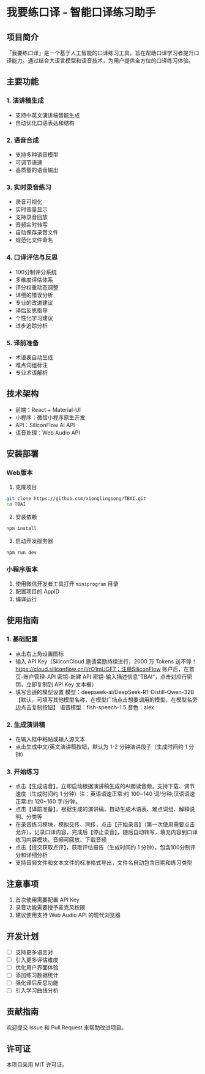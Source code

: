 # 我要练口译 - 智能口译练习助手

## 项目简介

「我要练口译」是一个基于人工智能的口译练习工具，旨在帮助口译学习者提升口译能力。通过结合大语言模型和语音技术，为用户提供全方位的口译练习体验。

## 主要功能

### 1. 演讲稿生成
- 支持中英文演讲稿智能生成
- 自动优化口语表达和结构

### 2. 语音合成
- 支持多种语音模型
- 可调节语速
- 高质量的语音输出

### 3. 实时录音练习
- 录音可视化
- 实时音量显示
- 支持录音回放
- 音频实时转写
- 自动保存录音文件
- 规范化文件命名

### 4. 口译评估与反思
- 100分制评分系统
- 多维度评估体系
- 评分权重动态调整
- 详细的错误分析
- 专业的改进建议
- 译后反思指导
- 个性化学习建议
- 进步追踪分析

### 5. 译前准备
- 术语表自动生成
- 难点词组标注
- 专业术语解析

## 技术架构

- 前端：React + Material-UI
- 小程序：微信小程序原生开发
- API：SiliconFlow AI API
- 语音处理：Web Audio API

## 安装部署

### Web版本

1. 克隆项目
```bash
git clone https://github.com/xionglingsong/TBAI.git
cd TBAI
```

2. 安装依赖
```bash
npm install
```

3. 启动开发服务器
```bash
npm run dev
```

### 小程序版本

1. 使用微信开发者工具打开 `miniprogram` 目录
2. 配置项目的 AppID
3. 编译运行

## 使用指南

### 1. 基础配置
- 点击右上角设置图标
- 输入 API Key（SiliconCloud 邀请奖励持续进行，2000 万 Tokens 送不停！https://cloud.siliconflow.cn/i/rO1mUGF7；注册SiliconFlow 账户后，在首页-账户管理-API 密钥-新建 API 密钥-输入描述信息”TBAI“，点击对应行密钥，立即复制到 API Key 文本框）
- 填写合适的模型设置
模型：deepseek-ai/DeepSeek-R1-Distill-Qwen-32B【默认，可填写其他模型名称，在模型广场点击想要调用的模型，在模型名旁边点击复制按钮】
语音模型：fish-speech-1.5
音色：alex

### 2. 生成演讲稿
- 在输入框中粘贴或输入源文本
- 点击生成中文/英文演讲稿按钮，默认为 1-2 分钟演讲段子（生成时间约 1 分钟）

### 3. 开始练习
- 点击【生成语音】，立即启动根据演讲稿生成的AI朗读音频，支持下载、调节速度（生成时间约 1 分钟）注：英语语速正常:约 100~140 词/分钟;汉语语速正常:约 120~160 字/分钟。
- 点击【译前准备】，根据生成的演讲稿，自动生成术语表、难点词组、解释说明、分类等
- 在录音练习模块，模拟交传、同传，点击【开始录音】（第一次使用需要点击允许），记录口译内容，完成后【停止录音】，随后自动转写，填充内容到口译练习内容模块。音频可回放、下载音频
- 点击【提交获取点评】，获取评估报告（生成时间约 1 分钟），包含100分制评分和详细分析
- 支持音频文件和文本文件的标准格式导出，文件名自动包含日期和练习类型

## 注意事项

1. 首次使用需要配置 API Key
2. 录音功能需要授予麦克风权限
3. 建议使用支持 Web Audio API 的现代浏览器

## 开发计划

- [ ] 支持更多语言对
- [ ] 引入更多评估维度
- [ ] 优化用户界面体验
- [ ] 添加练习数据统计
- [ ] 强化译后反思功能
- [ ] 引入学习曲线分析

## 贡献指南

欢迎提交 Issue 和 Pull Request 来帮助改进项目。

## 许可证

本项目采用 MIT 许可证。
